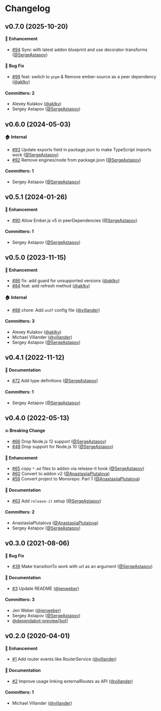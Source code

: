 # Changelog








## v0.7.0 (2025-10-20)

#### :rocket: Enhancement
* [#94](https://github.com/villander/ember-engines-router-service/pull/94) Sync with latest addon blueprint and use decorator-transforms ([@SergeAstapov](https://github.com/SergeAstapov))

#### :bug: Bug Fix
* [#99](https://github.com/villander/ember-engines-router-service/pull/99) feat: switch to `pnpm` & Remove ember-source as a peer dependency ([@aklkv](https://github.com/aklkv))

#### Committers: 2
- Alexey Kulakov ([@aklkv](https://github.com/aklkv))
- Sergey Astapov ([@SergeAstapov](https://github.com/SergeAstapov))

## v0.6.0 (2024-05-03)

#### :house: Internal
* [#93](https://github.com/villander/ember-engines-router-service/pull/93) Update exports field in package.json to make TypeScript imports work ([@SergeAstapov](https://github.com/SergeAstapov))
* [#92](https://github.com/villander/ember-engines-router-service/pull/92) Remove engines/node from package.json ([@SergeAstapov](https://github.com/SergeAstapov))

#### Committers: 1
- Sergey Astapov ([@SergeAstapov](https://github.com/SergeAstapov))

## v0.5.1 (2024-01-26)

#### :rocket: Enhancement
* [#90](https://github.com/villander/ember-engines-router-service/pull/90) Allow Ember.js v5 in peerDependencies ([@SergeAstapov](https://github.com/SergeAstapov))

#### Committers: 1
- Sergey Astapov ([@SergeAstapov](https://github.com/SergeAstapov))

## v0.5.0 (2023-11-15)

#### :rocket: Enhancement
* [#86](https://github.com/villander/ember-engines-router-service/pull/86) fix: add guard for unsupported versions ([@aklkv](https://github.com/aklkv))
* [#84](https://github.com/villander/ember-engines-router-service/pull/84) feat: add refresh method ([@aklkv](https://github.com/aklkv))

#### :house: Internal
* [#88](https://github.com/villander/ember-engines-router-service/pull/88) chore: Add `asdf` config file ([@villander](https://github.com/villander))

#### Committers: 3
- Alexey Kulakov ([@aklkv](https://github.com/aklkv))
- Michael Villander ([@villander](https://github.com/villander))
- Sergey Astapov ([@SergeAstapov](https://github.com/SergeAstapov))

## v0.4.1 (2022-11-12)

#### :memo: Documentation
* [#72](https://github.com/villander/ember-engines-router-service/pull/72) Add type definitions ([@SergeAstapov](https://github.com/SergeAstapov))

#### Committers: 1
- Sergey Astapov ([@SergeAstapov](https://github.com/SergeAstapov))

## v0.4.0 (2022-05-13)

#### :boom: Breaking Change
* [#66](https://github.com/villander/ember-engines-router-service/pull/66) Drop Node.js 12 support ([@SergeAstapov](https://github.com/SergeAstapov))
* [#48](https://github.com/villander/ember-engines-router-service/pull/48) Drop support for Node.js 10 ([@SergeAstapov](https://github.com/SergeAstapov))

#### :rocket: Enhancement
* [#65](https://github.com/villander/ember-engines-router-service/pull/65) copy `*.md` files to addon via release-it hook ([@SergeAstapov](https://github.com/SergeAstapov))
* [#60](https://github.com/villander/ember-engines-router-service/pull/60) Convert to addon v2 ([@AnastasiiaPlutalova](https://github.com/AnastasiiaPlutalova))
* [#58](https://github.com/villander/ember-engines-router-service/pull/58) Convert project to Monorepo: Part 1 ([@AnastasiiaPlutalova](https://github.com/AnastasiiaPlutalova))

#### :memo: Documentation
* [#63](https://github.com/villander/ember-engines-router-service/pull/63) Add `release-it` setup ([@SergeAstapov](https://github.com/SergeAstapov))

#### Committers: 2
- AnastasiiaPlutalova ([@AnastasiiaPlutalova](https://github.com/AnastasiiaPlutalova))
- Sergey Astapov ([@SergeAstapov](https://github.com/SergeAstapov))

## v0.3.0 (2021-08-06)

#### :bug: Bug Fix
* [#39](https://github.com/villander/ember-engines-router-service/pull/39) Make transitionTo work with url as an argument ([@SergeAstapov](https://github.com/SergeAstapov))

#### :memo: Documentation
* [#3](https://github.com/villander/ember-engines-router-service/pull/3) Update README ([@jenweber](https://github.com/jenweber))

#### Committers: 3
- Jen Weber ([@jenweber](https://github.com/jenweber))
- Sergey Astapov ([@SergeAstapov](https://github.com/SergeAstapov))
- [@dependabot-preview[bot]](https://github.com/apps/dependabot-preview)


## v0.2.0 (2020-04-01)

#### :rocket: Enhancement
* [#1](https://github.com/villander/ember-engines-router-service/pull/1) Add router events like RouterService ([@villander](https://github.com/villander))

#### :memo: Documentation
* [#2](https://github.com/villander/ember-engines-router-service/pull/2) Improve usage linking externalRoutes as API ([@villander](https://github.com/villander))

#### Committers: 1
- Michael Villander ([@villander](https://github.com/villander))